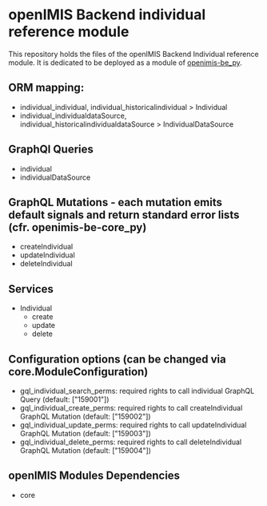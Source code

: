 # openIMIS Backend individual reference module
This repository holds the files of the openIMIS Backend Individual reference module.
It is dedicated to be deployed as a module of [openimis-be_py](https://github.com/openimis/openimis-be_py).

## ORM mapping:
* individual_individual, individual_historicalindividual > Individual
* individual_individualdataSource, individual_historicalindividualdataSource > IndividualDataSource

## GraphQl Queries
* individual
* individualDataSource

## GraphQL Mutations - each mutation emits default signals and return standard error lists (cfr. openimis-be-core_py)
* createIndividual
* updateIndividual
* deleteIndividual

## Services
- Individual
  - create
  - update
  - delete

## Configuration options (can be changed via core.ModuleConfiguration)
* gql_individual_search_perms: required rights to call individual GraphQL Query (default: ["159001"])
* gql_individual_create_perms: required rights to call createIndividual GraphQL Mutation (default: ["159002"])
* gql_individual_update_perms: required rights to call updateIndividual GraphQL Mutation (default: ["159003"])
* gql_individual_delete_perms: required rights to call deleteIndividual GraphQL Mutation (default: ["159004"])


## openIMIS Modules Dependencies
- core
